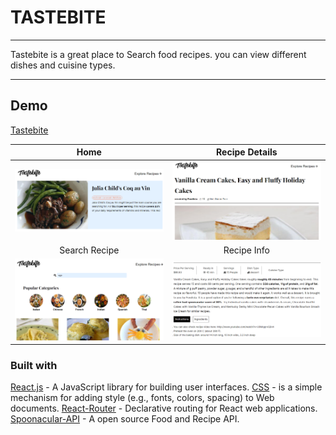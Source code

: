 # TASTEBITE

---

Tastebite is a great place to Search food recipes. you can view different dishes and cuisine types.

---

## Demo

[Tastebite](https://tastebite-goods.netlify.app/)

<!-- Feature Images -->

|                                             Home                                             |                                                Recipe Details                                                |
| :------------------------------------------------------------------------------------------: | :----------------------------------------------------------------------------------------------------------: |
| ![Home](https://github.com/noven21/tastebite/blob/master/src/assets/img/heading-recipe.png)  | ![Recipe-Details](https://github.com/noven21/tastebite/blob/master/src/assets/img/heading-recipedetails.png) |
|                                        Search Recipe                                         |                                                 Recipe Info                                                  |
| ![Search](https://github.com/noven21/tastebite/blob/master/src/assets/img/explorerecipe.png) |      ![Recipe-info](https://github.com/noven21/tastebite/blob/master/src/assets/img/recipedetails.png)       |

### Built with

[React.js](https://reactjs.org/) - A JavaScript library for building user interfaces.
[CSS](https://developer.mozilla.org/en-US/docs/Web/CSS) - is a simple mechanism for adding style (e.g., fonts, colors, spacing) to Web documents.
[React-Router](https://reactrouter.com/en/main) - Declarative routing for React web applications.
[Spoonacular-API](https://spoonacular.com/) - A open source Food and Recipe API.
